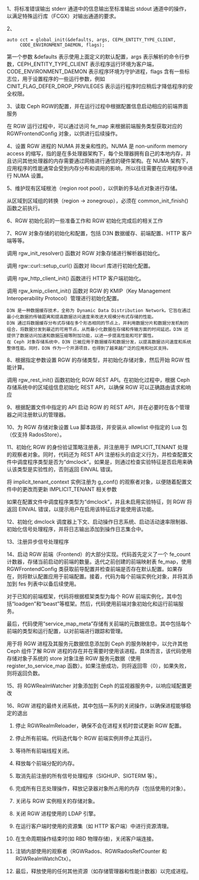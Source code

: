 1、将标准错误输出 stderr 通道中的信息输出至标准输出 stdout 通道中的操作，以满足特殊运行库（FCGX）对输出通道的要求。

2、

```
auto cct = global_init(&defaults, args, CEPH_ENTITY_TYPE_CLIENT,
     CODE_ENVIRONMENT_DAEMON, flags);
```

第一个参数 &defaults 表示使用上面定义的默认配置，args 表示解析的命令行参数，CEPH_ENTITY_TYPE_CLIENT 表示程序运行环境为客户端，CODE_ENVIRONMENT_DAEMON 表示程序环境为守护进程，flags 含有一些标志位，用于设置程序的一些运行参数，例如 CINIT_FLAG_DEFER_DROP_PRIVILEGES 表示运行程序时应稍后才降低程序的安全权限。

3、读取 Ceph RGW的配置，并在运行过程中根据配置信息启动相应的前端界面服务

在 RGW 运行过程中，可以通过访问 fe_map 来根据前端服务类型获取对应的 RGWFrontendConfig 对象，以供进行后续操作。

4、设置 RGW 进程的 NUMA 并发亲和性的。NUMA 是 non-uniform memory access 的缩写，指的是在多处理器架构下，每个处理器拥有自己的本地内存，并且访问其他处理器的内存需要通过网络进行通信的硬件架构。在 NUMA 架构下，应用程序的性能通常会受到内存分布和调用的影响，所以往往需要在应用程序中进行 NUMA 设置。

5、维护现有区域根池（region root pool），以供新的多站点对象进行存储。

从区域到区域组的转换（region -> zonegroup），必须在 common_init_finish() 函数之前执行。

6、RGW 初始化前的一些准备工作和 RGW 初始化完成后的相关工作

7、RGW 对象存储的初始化和配置，包括 D3N 数据缓存、前端配置、HTTP 客户端等等。

调用 rgw_init_resolver() 函数对 RGW 对象存储进行解析器初始化。

调用 rgw::curl::setup_curl() 函数对 libcurl 库进行初始化配置。

调用 rgw_http_client_init() 函数进行 HTTP 客户端初始化。

调用 rgw_kmip_client_init() 函数对 RGW 的 KMIP（Key Management Interoperability Protocol）管理进行初始化配置。

```
D3N 是一种数据缓存技术，全称为 Dynamic Data Distribution Network。它旨在通过最小化数据的传输距离和提高数据访问速度来改进大规模分布式存储的性能。
D3N 通过将数据缓存分布式存储在多个形态相同的节点上，并利用数据分片和数据分发机制的组合，将数据分发到最近的可用节点，从而最小化数据在存储和传输方面的时间延迟。D3N 还提供了数据访问加速和数据压缩等附加功能，以进一步提高性能和可扩展性。
在 Ceph 对象存储系统中，D3N 已被应用于数据缓存和数据分发，以提高数据访问速度和系统整体性能。同时，D3N 作为一个开源项目，也得到了越来越广泛的应用和社区支持。
```

8、根据指定参数设置 RGW 的存储类型，并初始化存储对象，然后开始 RGW 性能计算。

调用 rgw_rest_init() 函数初始化 RGW REST API。在初始化过程中，根据 Ceph 存储系统中的区域组信息初始化 REST API，以确保 RGW 可以正确路由请求和响应

9、根据配置文件中指定的 API 启动 RGW 的 REST API，并在必要时在各个管理器之间注册默认的管理器。

10、为 RGW 存储对象设置 Lua 脚本路径，并安装从 allowlist 中指定的 Lua 包（仅支持 RadosStore）。

11、初始化 RGW 的身份验证策略注册表，并注册用于 IMPLICIT_TENANT 处理的观察者对象。同时，代码还为 REST API 注册标头的自定义行为，并检查配置文件中调度程序类型是否为“dmclock”。如果是，则通过检查实验特征是否启用来确认该类型是实验性的，否则返回 EINVAL 错误。

将 implicit_tenant_context 实例注册为 g_conf() 的观察者对象，以便随着配置文件中的更改而更新 IMPLICIT_TENANT 相关参数

如果在配置文件中调度程序类型为“dmclock”，并且未启用实验特征，则 RGW 将返回 EINVAL 错误，以提示用户在启用该特征后才能使用该功能。

12、初始化 dmclock 调度器上下文、启动操作日志系统、启动活动速率限制器、初始化信号处理程序，并将日志输出添加到操作日志集合中。

13、注册异步信号处理程序

14、启动 RGW 前端（Frontend）的大部分实现。代码首先定义了一个 fe_count 计数器，存储当前启动的前端的数量。迭代之前创建的前端映射表 fe_map，使用 RGWFrontendConfig 类获取前导配置并检查前端是否存在默认配置。如果存在，则将默认配置应用于前端配置。接着，代码为每个前端实例化对象，并将其添加到 fes 列表中以备后续使用。

对于已知的前端框架，代码将根据框架类型为每个 RGW 前端实例化，其中包括“loadgen”和“beast”等框架。然后，代码使用前端对象初始化和运行前端服务。

最后，代码使用“service_map_meta”存储有关前端的元数据信息。其中包括每个前端的类型和运行配置，以对前端进行跟踪和管理。

用于将 RGW 进程及其服务元数据信息添加到 Ceph 的服务映射中，以允许其他 Ceph 组件了解 RGW 进程的存在并在需要时使用该进程。具体而言，该代码使用存储对象子系统的 store 对象注册 RGW 服务元数据（使用 register_to_service_map 函数）。如果注册成功，则将返回零（0），如果失败，则将返回负数。

15、将 RGWRealmWatcher 对象添加到 Ceph 的监视器服务中，以响应域配置更改

16、RGW 进程的最终关闭系统，其中包括一系列的关闭操作，以确保进程能够稳定的退出

1. 停止 RGWRealmReloader，确保不会在进程关机时尝试更新 RGW 配置。

1. 停止所有前端。代码迭代每个 RGW 前端实例并停止其运行。

1. 等待所有前端线程关闭。

1. 释放每个前端分配的内存。

1. 取消先前注册的所有信号处理程序（SIGHUP、SIGTERM 等）。

1. 完成所有日志处理操作，释放记录器对象所占用的内存（包括使用的对象）。

1. 关闭与 RGW 实例相关的存储对象。

1. 关闭 RGW 进程使用的 LDAP 引擎。

1. 在运行客户端时使用的资源集（如 HTTP 客户端）中进行资源清理。

1. 在生命周期操作结束时(如 RBD 物理存储)，关闭客户端连接。

1. 注销内部使用的观察者（RGWRados、RGWRadosRefCounter 和 RGWRealmWatchCtx）。

1. 最后，释放使用的任何其他资源（如存储管理器和性能计数器）以完成进程。